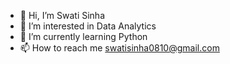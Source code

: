 - 👋 Hi, I’m Swati Sinha
- 👀 I’m interested in Data Analytics
- 🌱 I’m currently learning Python
- 📫 How to reach me swatisinha0810@gmail.com

<!---
Sinha0810/Sinha0810 is a ✨ special ✨ repository because its `README.md` (this file) appears on your GitHub profile.
You can click the Preview link to take a look at your changes.
--->
